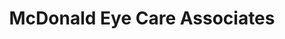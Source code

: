 ---
title: "McDonald Eye Care Associates"
url: /lakeville/mcdonald-eye-care-associates/
shop: Optiker
---